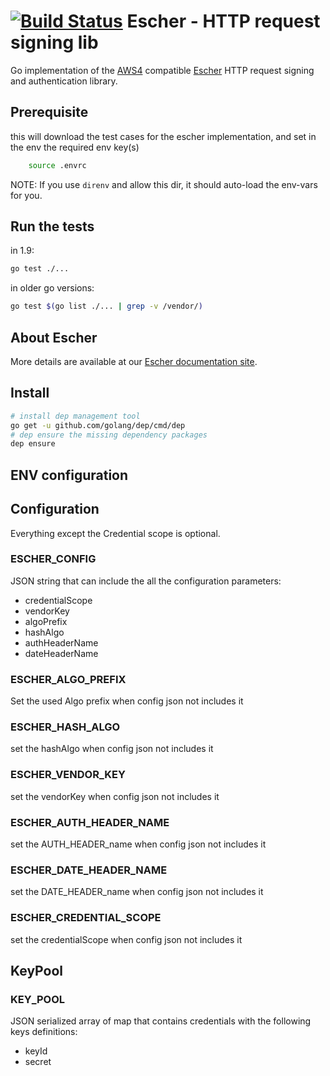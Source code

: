[![Build Status](https://travis-ci.org/EscherAuth/escher.svg?branch=master)](https://travis-ci.org/EscherAuth/escher) Escher - HTTP request signing lib
===================================

Go implementation of the [AWS4](http://docs.aws.amazon.com/general/latest/gr/sigv4_signing.html) compatible [Escher](https://github.com/emartech/escher) HTTP request signing and authentication library.

Prerequisite
------------

this will download the test cases for the escher implementation, and set in the env the required env key(s)

```sh
    source .envrc
```

NOTE: If you use `direnv` and allow this dir, it should auto-load the env-vars for you.

Run the tests
-------------

in 1.9:

```sh
go test ./...
```

in older go versions:

```sh
go test $(go list ./... | grep -v /vendor/)
```

About Escher
------------

More details are available at our [Escher documentation site](http://escherauth.io/).

Install
-------

```bash
# install dep management tool
go get -u github.com/golang/dep/cmd/dep
# dep ensure the missing dependency packages
dep ensure
```

ENV configuration
-----------------

## Configuration

Everything except the Credential scope is optional.

### ESCHER_CONFIG

JSON string that can include the all the configuration parameters:
* credentialScope
* vendorKey
* algoPrefix
* hashAlgo
* authHeaderName
* dateHeaderName

### ESCHER_ALGO_PREFIX
Set the used Algo prefix when config json not includes it

### ESCHER_HASH_ALGO
set the hashAlgo when config json not includes it

### ESCHER_VENDOR_KEY
set the vendorKey when config json not includes it

### ESCHER_AUTH_HEADER_NAME
set the AUTH_HEADER_name when config json not includes it

### ESCHER_DATE_HEADER_NAME
set the DATE_HEADER_name when config json not includes it

### ESCHER_CREDENTIAL_SCOPE
set the credentialScope when config json not includes it

## KeyPool 

### KEY_POOL

JSON serialized array of map that contains credentials with the following keys definitions:
* keyId
* secret
